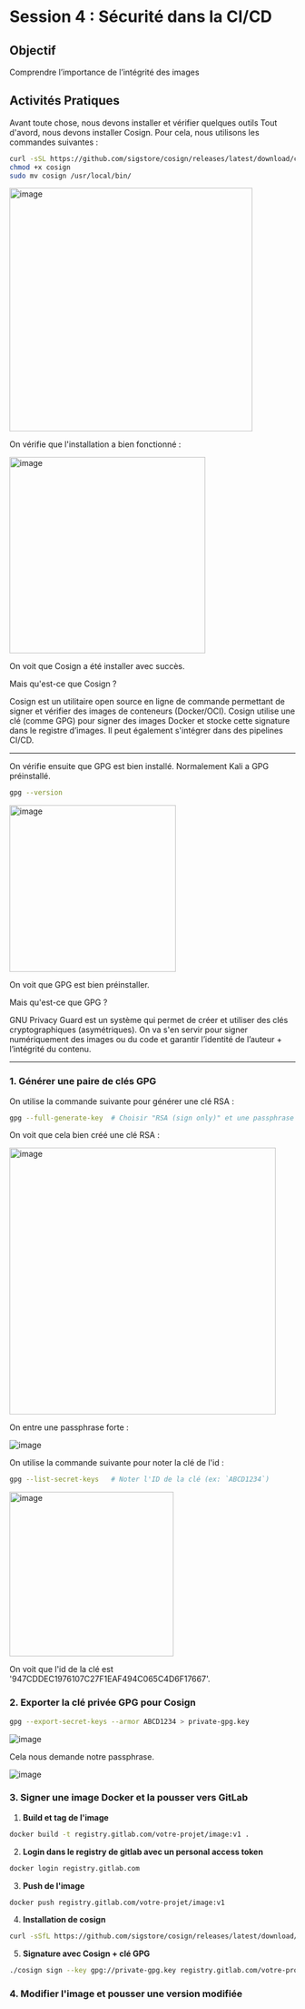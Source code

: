 # Session 4 : Sécurité dans la CI/CD

## Objectif
Comprendre l’importance de l’intégrité des images

## Activités Pratiques

Avant toute chose, nous devons installer et vérifier quelques outils
Tout d'avord, nous devons installer Cosign. Pour cela, nous utilisons les commandes suivantes :


```bash
curl -sSL https://github.com/sigstore/cosign/releases/latest/download/cosign-linux-amd64 -o cosign
chmod +x cosign
sudo mv cosign /usr/local/bin/
```
<img width="428" alt="image" src="https://github.com/user-attachments/assets/edf185db-f860-4099-a487-4d25a1b94483" />

On vérifie que l'installation a bien fonctionné :

<img width="345" alt="image" src="https://github.com/user-attachments/assets/2ff0d356-1756-4842-bdee-f5331b58e14a" />

On voit que Cosign a été installer avec succès.

Mais qu'est-ce que Cosign ?

Cosign est un utilitaire open source en ligne de commande permettant de signer et vérifier des images de conteneurs (Docker/OCI).
Cosign utilise une clé (comme GPG) pour signer des images Docker et stocke cette signature dans le registre d’images.
Il peut également s'intégrer dans des pipelines CI/CD.

---

On vérifie ensuite que GPG est bien installé. Normalement Kali a GPG préinstallé.

```bash
gpg --version
```

<img width="293" alt="image" src="https://github.com/user-attachments/assets/d2550296-996e-4a97-b849-09801cdada32" />

On voit que GPG est bien préinstaller.

Mais qu'est-ce que GPG ?

GNU Privacy Guard est un système qui permet de créer et utiliser des clés cryptographiques (asymétriques).
On va s'en servir pour signer numériquement des images ou du code et garantir l’identité de l’auteur + l’intégrité du contenu.

---

### 1. Générer une paire de clés GPG

On utilise la commande suivante pour générer une clé RSA :

```bash
gpg --full-generate-key  # Choisir "RSA (sign only)" et une passphrase forte
```
On voit que cela bien créé une clé RSA :

<img width="469" alt="image" src="https://github.com/user-attachments/assets/7ade4d2a-32fa-4fd9-baa8-d56cde911107" />

On entre une passphrase forte :

![image](https://github.com/user-attachments/assets/fe09a2eb-b4ad-4981-9224-e7b5c9db242d)

On utilise la commande suivante pour noter la clé de l'id :
```bash
gpg --list-secret-keys   # Noter l'ID de la clé (ex: `ABCD1234`)
```
<img width="289" alt="image" src="https://github.com/user-attachments/assets/bf94d645-c39e-46d8-a6f9-b12016935e24" />

On voit que l'id de la clé est '947CDDEC1976107C27F1EAF494C065C4D6F17667'.

### 2. Exporter la clé privée GPG pour Cosign

```bash
gpg --export-secret-keys --armor ABCD1234 > private-gpg.key
```
![image](https://github.com/user-attachments/assets/217267d6-af35-4963-a44f-8bdfd7a42a3c)

Cela nous demande notre passphrase.

![image](https://github.com/user-attachments/assets/903400ee-50b9-4153-8e3d-e030e36f0577)


### 3. Signer une image Docker et la pousser vers GitLab

1. **Build et tag de l'image**
```bash
docker build -t registry.gitlab.com/votre-projet/image:v1 .
```

2. **Login dans le registry de gitlab avec un personal access token**
```bash
docker login registry.gitlab.com
```
3. **Push de l'image**
```bash
docker push registry.gitlab.com/votre-projet/image:v1
```

4. **Installation de cosign**
```bash
curl -sSfL https://github.com/sigstore/cosign/releases/latest/download/cosign-linux-amd64 -o cosign && chmod +x cosign
```


5. **Signature avec Cosign + clé GPG**

```bash
./cosign sign --key gpg://private-gpg.key registry.gitlab.com/votre-projet/image:v1
```

### 4. Modifier l'image et pousser une version modifiée

